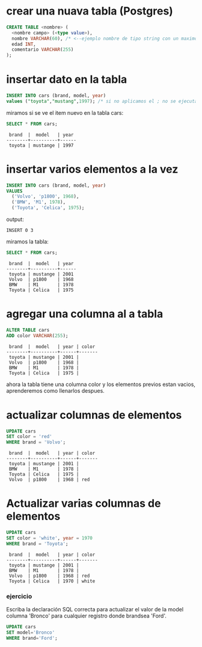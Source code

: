 # crear una nuava tabla (Postgres)

```sql
CREATE TABLE <nombre> (
  <nombre campo> (<type value>),
  nombre VARCHAR(60), /* <--ejemplo nombre de tipo string con un maximos de 60 caracteres. */
  edad INT,
  comentario VARCHAR(255)
);
```

# insertar dato en la tabla

```sql
INSERT INTO cars (brand, model, year) 
values ("toyota","mustang",1997); /* si no aplicamos el ; no se ejecuta el comando */
```

miramos si se ve el item nuevo en la tabla cars:
```sql
SELECT * FROM cars;
```
```
 brand  |  model   | year
--------+----------+------
 toyota | mustange | 1997
```
# insertar varios elementos a la vez

```sql
INSERT INTO cars (brand, model, year)
VALUES
  ('Volvo', 'p1800', 1968),
  ('BMW', 'M1', 1978),
  ('Toyota', 'Celica', 1975);
```
output:
```
INSERT 0 3
```
miramos la tabla:
```sql
SELECT * FROM cars;
```

```
 brand  |  model   | year
--------+----------+------
 toyota | mustange | 2001
 Volvo  | p1800    | 1968
 BMW    | M1       | 1978
 Toyota | Celica   | 1975
```

# agregar una columna al a tabla

```sql
ALTER TABLE cars
ADD color VARCHAR(255);
```

```
 brand  |  model   | year | color
--------+----------+------+-------
 toyota | mustange | 2001 |
 Volvo  | p1800    | 1968 |
 BMW    | M1       | 1978 |
 Toyota | Celica   | 1975 |
```
ahora la tabla tiene una columna color y los elementos previos estan vacios, aprenderemos como llenarlos despues.

# actualizar columnas de elementos

```sql
UPDATE cars
SET color = 'red'
WHERE brand = 'Volvo';
```
```
 brand  |  model   | year | color
--------+----------+------+-------
 toyota | mustange | 2001 |
 BMW    | M1       | 1978 |
 Toyota | Celica   | 1975 |
 Volvo  | p1800    | 1968 | red
```
# Actualizar varias columnas de elementos

```sql
UPDATE cars
SET color = 'white', year = 1970
WHERE brand = 'Toyota';
```
```
 brand  |  model   | year | color
--------+----------+------+-------
 toyota | mustange | 2001 |
 BMW    | M1       | 1978 |
 Volvo  | p1800    | 1968 | red
 Toyota | Celica   | 1970 | white
```

### ejercicio

Escriba la declaración SQL correcta para actualizar el valor de la model columna 'Bronco' para cualquier registro donde brandsea 'Ford'.
```sql
UPDATE cars
SET model='Bronco'
WHERE brand='Ford';

```